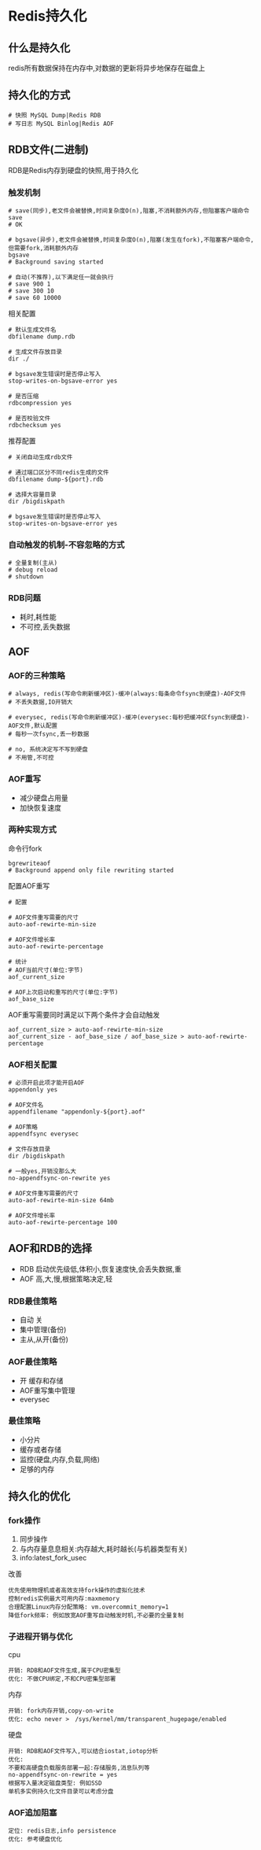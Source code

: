 # Redis持久化

## 什么是持久化

redis所有数据保持在内存中,对数据的更新将异步地保存在磁盘上

## 持久化的方式

```shell
# 快照 MySQL Dump|Redis RDB
# 写日志 MySQL Binlog|Redis AOF
```

## RDB文件(二进制)

RDB是Redis内存到硬盘的快照,用于持久化

### 触发机制

```shell
# save(同步),老文件会被替换,时间复杂度O(n),阻塞,不消耗额外内存,但阻塞客户端命令
save
# OK

# bgsave(异步),老文件会被替换,时间复杂度O(n),阻塞(发生在fork),不阻塞客户端命令,但需要fork,消耗额外内存
bgsave
# Background saving started

# 自动(不推荐),以下满足任一就会执行
# save 900 1
# save 300 10
# save 60 10000
```

相关配置

```shell
# 默认生成文件名
dbfilename dump.rdb

# 生成文件存放目录
dir ./

# bgsave发生错误时是否停止写入
stop-writes-on-bgsave-error yes

# 是否压缩
rdbcompression yes

# 是否校验文件
rdbchecksum yes
```

推荐配置

```shell
# 关闭自动生成rdb文件

# 通过端口区分不同redis生成的文件
dbfilename dump-${port}.rdb

# 选择大容量目录
dir /bigdiskpath

# bgsave发生错误时是否停止写入
stop-writes-on-bgsave-error yes
```

### 自动触发的机制-不容忽略的方式

```shell
# 全量复制(主从)
# debug reload
# shutdown
```

### RDB问题

- 耗时,耗性能
- 不可控,丢失数据

## AOF

### AOF的三种策略

```shell
# always, redis(写命令刷新缓冲区)-缓冲(always:每条命令fsync到硬盘)-AOF文件
# 不丢失数据,IO开销大

# everysec, redis(写命令刷新缓冲区)-缓冲(everysec:每秒把缓冲区fsync到硬盘)-AOF文件,默认配置
# 每秒一次fsync,丢一秒数据

# no, 系统决定写不写到硬盘
# 不用管,不可控
```

### AOF重写

- 减少硬盘占用量
- 加快恢复速度

### 两种实现方式

命令行fork

```shell
bgrewriteaof
# Background append only file rewriting started
```

配置AOF重写

```shell
# 配置

# AOF文件重写需要的尺寸
auto-aof-rewirte-min-size

# AOF文件增长率
auto-aof-rewirte-percentage

# 统计
# AOF当前尺寸(单位:字节)
aof_current_size

# AOF上次启动和重写的尺寸(单位:字节)
aof_base_size
```

AOF重写需要同时满足以下两个条件才会自动触发

```shell
aof_current_size > auto-aof-rewirte-min-size
aof_current_size - aof_base_size / aof_base_size > auto-aof-rewirte-percentage
```

### AOF相关配置

```shell
# 必须开启此项才能开启AOF
appendonly yes

# AOF文件名
appendfilename "appendonly-${port}.aof"

# AOF策略
appendfsync everysec

# 文件存放目录
dir /bigdiskpath

# 一般yes,开销没那么大
no-appendfsync-on-rewrite yes

# AOF文件重写需要的尺寸
auto-aof-rewirte-min-size 64mb

# AOF文件增长率
auto-aof-rewirte-percentage 100
```

## AOF和RDB的选择

- RDB 启动优先级低,体积小,恢复速度快,会丢失数据,重
- AOF 高,大,慢,根据策略决定,轻

### RDB最佳策略

- 自动 关
- 集中管理(备份)
- 主从,从开(备份)

### AOF最佳策略

- 开 缓存和存储
- AOF重写集中管理
- everysec

### 最佳策略

- 小分片
- 缓存或者存储
- 监控(硬盘,内存,负载,网络)
- 足够的内存

## 持久化的优化

### fork操作

1. 同步操作
2. 与内存量息息相关:内存越大,耗时越长(与机器类型有关)
3. info:latest_fork_usec

改善

```shell
优先使用物理机或者高效支持fork操作的虚拟化技术
控制redis实例最大可用内存:maxmemory
合理配置Linux内存分配策略: vm.overcommit_memory=1
降低fork频率: 例如放宽AOF重写自动触发时机,不必要的全量复制
```

### 子进程开销与优化

cpu

```shell
开销: RDB和AOF文件生成,属于CPU密集型
优化: 不做CPU绑定,不和CPU密集型部署
```

内存

```shell
开销: fork内存开销,copy-on-write
优化: echo never >　/sys/kernel/mm/transparent_hugepage/enabled
```

硬盘

```shell
开销: RDB和AOF文件写入,可以结合iostat,iotop分析
优化:
不要和高硬盘负载服务部署一起:存储服务,消息队列等
no-appendfsync-on-rewrite = yes
根据写入量决定磁盘类型: 例如SSD
单机多实例持久化文件目录可以考虑分盘
```

### AOF追加阻塞

```shell
定位: redis日志,info persistence
优化: 参考硬盘优化
```
